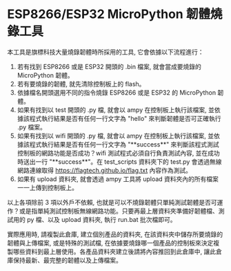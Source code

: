 # ESP8266/ESP32 MicroPython 韌體燒錄工具

本工具是旗標科技大量燒錄韌體時所採用的工具, 它會依據以下流程進行：

1. 若有找到 ESP8266 或是 ESP32 開頭的 .bin 檔案, 就會當成要燒錄的 MicroPython 韌體。
2. 若有要燒錄的韌體, 就先清除控制板上的 flash。
3. 依據檔名開頭選用不同的指令燒錄 ESP8266 或是 ESP32 的 MicroPython 韌體。
4. 如果有找到以 test 開頭的 .py 檔, 就會以 ampy 在控制板上執行該檔案, 並依據該程式執行結果是否有任何一行文字為 "hello" 來判斷韌體是否可正確執行 .py 檔案。
5. 如果有找到以 wifi 開頭的 .py 檔, 就會以 ampy 在控制板上執行該檔案, 並依據該程式執行結果是否有任何一行文字為 "\*\*success\*\*" 來判斷該程式測試控制板的網路功能是否成功？wifi 測試程式必須自行負責測試內容, 並在成功時送出一行 "\*\*success\*\*"。在 test_scripts 資料夾下的 test.py 會透過無線網路連線取得 https://flagtech.github.io/flag.txt 內容作為測試。
6. 如果有 upload 資料夾, 就會透過 ampy 工具將 upload 資料夾內的所有檔案一一上傳到控制板上。

以上各項除前 3 項以外戶不依賴, 也就是可以不燒錄韌體只單純測試韌體是否可運作？或是指單純測試控制板無線網路功能。只要再最上層資料夾準備好韌體檔、測試用的 py 檔、以及 upload 資料夾, 執行 run.bat 批次檔即可。

實際應用時, 請複製此倉庫, 建立個別產品的資料夾, 在該資料夾中儲存所要燒錄的韌體與上傳檔案, 或是特殊的測試檔, 在依據要燒錄哪一個產品的控制板來決定複製哪些資料到最上層使用。各產品資料夾建立後請將內容推回到此倉庫中, 讓此倉庫保持最新、最完整的韌體以及上傳檔案。
